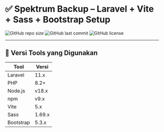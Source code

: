 # ✅ Spektrum Backup – Laravel + Vite + Sass + Bootstrap Setup

![GitHub repo size](https://img.shields.io/github/repo-size/Klein-Turtles/Spektrum-Backup?style=for-the-badge)
![GitHub last commit](https://img.shields.io/github/last-commit/Klein-Turtles/Spektrum-Backup?style=for-the-badge)
![GitHub license](https://img.shields.io/github/license/Klein-Turtles/Spektrum-Backup?style=for-the-badge)

---

## 🧱 Versi Tools yang Digunakan

| Tool            | Versi     |
|-----------------|-----------|
| Laravel         | 11.x      |
| PHP             | 8.2+      |
| Node.js         | v18.x     |
| npm             | v9.x      |
| Vite            | 5.x       |
| Sass            | 1.69.x    |
| Bootstrap       | 5.3.x     |

